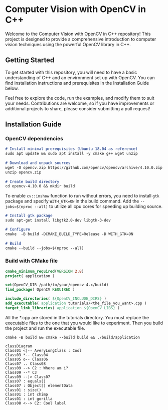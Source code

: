 # Computer Vision with OpenCV in C++
Welcome to the Computer Vision with OpenCV in C++ repository! This project is designed to provide a comprehensive introduction to computer vision techniques using the powerful OpenCV library in C++.

## Getting Started
To get started with this repository, you will need to have a basic understanding of C++ and an environment set up with OpenCV. You can find installation instructions and prerequisites in the Installation Guide below.

Feel free to explore the code, run the examples, and modify them to suit your needs. Contributions are welcome, so if you have improvements or additional projects to share, please consider submitting a pull request!

## Installation Guide

### OpenCV dependencies
```md
# Install minimal prerequisites (Ubuntu 18.04 as reference)
sudo apt update && sudo apt install -y cmake g++ wget unzip
 
# Download and unpack sources
wget -O opencv.zip https://github.com/opencv/opencv/archive/4.10.0.zip
unzip opencv.zip
 
# Create build directory
cd opencv-4.10.0 && mkdir build 
```

To enable `cv::imshow` function to run without errors, you need to install `gtk` package and specify `WITH_GTK=ON` in the build command. Add the `--jobs=$(nproc --all)` to utilize all cpu cores for speeding up building source.
```md
# Install gtk package
sudo apt-get install libgtk2.0-dev libgtk-3-dev

# Configure
cmake  -B build -DCMAKE_BUILD_TYPE=Release -D WITH_GTK=ON
 
# Build
cmake --build --jobs=$(nproc --all)
```

### Build with CMake file
```cmake
cmake_minimum_required(VERSION 2.8)
project( application )

set(OpenCV_DIR /path/to/your/opencv-4.x/build)
find_package( OpenCV REQUIRED )

include_directories( ${OpenCV_INCLUDE_DIRS} )
add_executable( application tutorials/<the_file_you_want>.cpp )
target_link_libraries( application ${OpenCV_LIBS} )
```

All the *.cpp are stored in the tutorials directory. You must replace the executable files to the one that you would like to experiment. Then you build the project and run the executable file.

```
cmake -B build && cmake --build build && ./build/application
```

```mermaid
classDiagram
Class01 <|-- AveryLongClass : Cool
Class03 *-- Class04
Class05 o-- Class06
Class07 .. Class08
Class09 --> C2 : Where am i?
Class09 --* C3
Class09 --|> Class07
Class07 : equals()
Class07 : Object[] elementData
Class01 : size()
Class01 : int chimp
Class01 : int gorilla
Class08 <--> C2: Cool label
```
